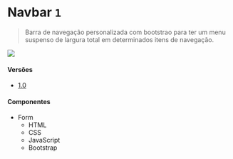 # Navbar `1`
> Barra de navegação personalizada com bootstrao para ter um menu suspenso de largura total em determinados itens de navegação.

![](navbar-1.png)

#### Versões
                
+ [1.0](https://araquelos.github.io/navbar-1/navbar-1.0/navbar-1.0.html)

#### Componentes
                
+ Form
    + HTML
    + CSS
    + JavaScript
    + Bootstrap